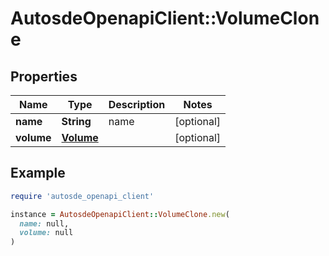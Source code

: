 # AutosdeOpenapiClient::VolumeClone

## Properties

| Name | Type | Description | Notes |
| ---- | ---- | ----------- | ----- |
| **name** | **String** | name | [optional] |
| **volume** | [**Volume**](Volume.md) |  | [optional] |

## Example

```ruby
require 'autosde_openapi_client'

instance = AutosdeOpenapiClient::VolumeClone.new(
  name: null,
  volume: null
)
```

